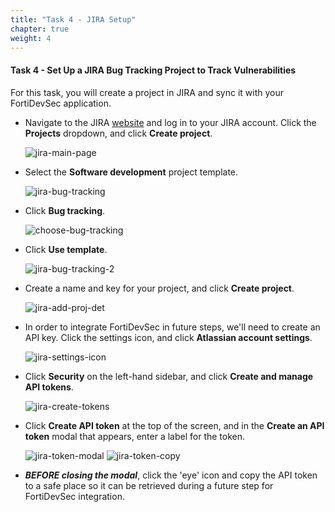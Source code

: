 ```yaml
---
title: "Task 4 - JIRA Setup"
chapter: true
weight: 4
---
```


#### Task 4 - Set Up a JIRA Bug Tracking Project to Track Vulnerabilities

For this task, you will create a project in JIRA and sync it with your FortiDevSec application.

* Navigate to the JIRA [website](https://id.atlassian.com/login) and log in to your JIRA account. Click the **Projects** dropdown, and click **Create project**.

    ![jira-main-page](/images/jira-main-page.png)

* Select the **Software development** project template.

    ![jira-bug-tracking](/images/jira-bug-tracking.png)

* Click **Bug tracking**.

    ![choose-bug-tracking](/images/choose-bug-tracking.png)

* Click **Use template**.

    ![jira-bug-tracking-2](/images/jira-bug-tracking-2.png)

* Create a name and key for your project, and click **Create project**.

    ![jira-add-proj-det](/images/jira-add-proj-det.png)

* In order to integrate FortiDevSec in future steps, we'll need to create an API key. Click the settings icon, and click **Atlassian account settings**.

    ![jira-settings-icon](/images/jira-settings-icon.png)

* Click **Security** on the left-hand sidebar, and click **Create and manage API tokens**.

    ![jira-create-tokens](/images/jira-create-tokens.png)

* Click **Create API token** at the top of the screen, and in the **Create an API token** modal that appears, enter a label for the token.

    ![jira-token-modal](/images/jira-token-modal.png)
    ![jira-token-copy](/images/jira-token-copy.png)

* ***BEFORE closing the modal***, click the 'eye' icon and copy the API token to a safe place so it can be retrieved during a future step for FortiDevSec integration.
